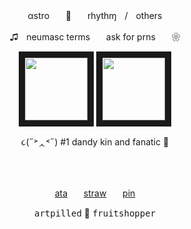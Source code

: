<p align="center">
αstroㅤㅤ🌈​ㅤㅤrhythɱㅤ/ㅤothers
<p align="center">
♫ㅤneumasc termsㅤㅤask for prnsㅤㅤ❀ 
<p align="center">  
<img src="https://64.media.tumblr.com/d46cd7650e1bc15edaabfe446d488ac3/562bc653002dd72e-a9/s250x400/b30a7c5696dafba0ceea132b272c01eba101b55f.gif" width="100" height="100" border="10"/> <img src="https://files.catbox.moe/qozm7x.png" width="100" height="100" border="10"/>
</p>
<p align="center">  
૮(˶˃ᆺ˂˶) #1 dandy kin and fanatic 🌱​​
  
 ⠀⠀⠀<p align="center">  
[ata](https://dandicus.atabook.org/)ㅤㅤ[straw](https://berrytapes.straw.page)ㅤㅤ[pin](https://br.pinterest.com/dandypilled/)
</p>
<p align="center">    
<kbd>artpilled</kbd> ​🎨​ <kbd>fruitshopper</kbd>
